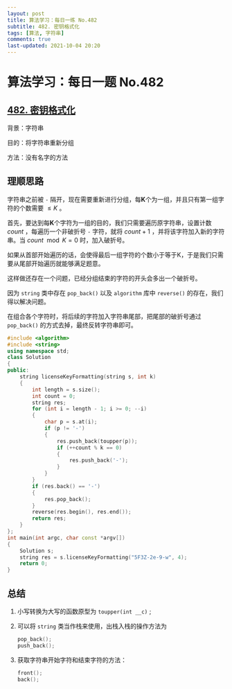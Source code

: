 ```yaml
---
layout: post
title: 算法学习：每日一练 No.482
subtitle: 482. 密钥格式化
tags: [算法, 字符串]
comments: true
last-updated: 2021-10-04 20:20
---
```


# 算法学习：每日一题 No.482

## [482. 密钥格式化](https://leetcode-cn.com/problems/license-key-formatting/)

背景：字符串

目的：将字符串重新分组

方法：没有名字的方法

## 理顺思路

字符串之前被 `-` 隔开，现在需要重新进行分组，每**K**个为一组，并且只有第一组字符的个数需要 $\leq K$  。

首先，要达到每**K**个字符为一组的目的，我们只需要遍历原字符串，设置计数 $count$ ，每遍历一个非破折号 `-` 字符，就将 $count + 1$ ，并将该字符加入新的字符串。当 $count \mod K = 0$ 时，加入破折号。

如果从首部开始遍历的话，会使得最后一组字符的个数小于等于K，于是我们只需要从尾部开始遍历就能够满足题意。

这样做还存在一个问题，已经分组结束的字符的开头会多出一个破折号。

因为 `string` 类中存在 `pop_back()` 以及 `algorithm` 库中 `reverse()` 的存在，我们得以解决问题。

在组合各个字符时，将后续的字符加入字符串尾部，把尾部的破折号通过 `pop_back()` 的方式去掉，最终反转字符串即可。

```c++
#include <algorithm>
#include <string>
using namespace std;
class Solution
{
public:
    string licenseKeyFormatting(string s, int k)
    {
        int length = s.size();
        int count = 0;
        string res;
        for (int i = length - 1; i >= 0; --i)
        {
            char p = s.at(i);
            if (p != '-')
            {
                res.push_back(toupper(p));
                if (++count % k == 0)
                {
                    res.push_back('-');
                }
            }
        }
        if (res.back() == '-')
        {
            res.pop_back();
        }
        reverse(res.begin(), res.end());
        return res;
    }
};
int main(int argc, char const *argv[])
{
    Solution s;
    string res = s.licenseKeyFormatting("5F3Z-2e-9-w", 4);
    return 0;
}
```

## 总结

1. 小写转换为大写的函数原型为 `toupper(int __c)` ;

2. 可以将 `string` 类当作栈来使用，出栈入栈的操作方法为

   ```c++
   pop_back();
   push_back();
   ```

3. 获取字符串开始字符和结束字符的方法：

   ```c++
   front();
   back();
   ```

   

